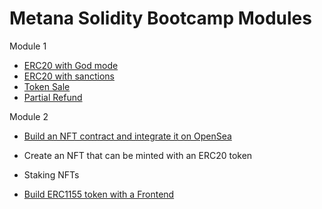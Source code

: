 # Metana Solidity Bootcamp Modules

Module 1
- [ERC20 with God mode](https://github.com/eskaine/metana-bootcamp/tree/main/module-1/erc20_godmode)
- [ERC20 with sanctions](https://github.com/eskaine/metana-bootcamp/tree/main/module-1/erc20_sanctions)
- [Token Sale](https://github.com/eskaine/metana-bootcamp/module-1/tree/main/token_sale)
- [Partial Refund](https://github.com/eskaine/metana-bootcamp/module-1/tree/main/partial_refund)

Module 2
- [Build an NFT contract and integrate it on OpenSea](https://github.com/eskaine/metana-bootcamp/tree/main/module-2/nft_contract)
- Create an NFT that can be minted with an ERC20 token
- Staking NFTs

- [Build ERC1155 token with a Frontend](https://github.com/eskaine/metana-bootcamp/tree/main/module-3/erc1155_with_frontend)
